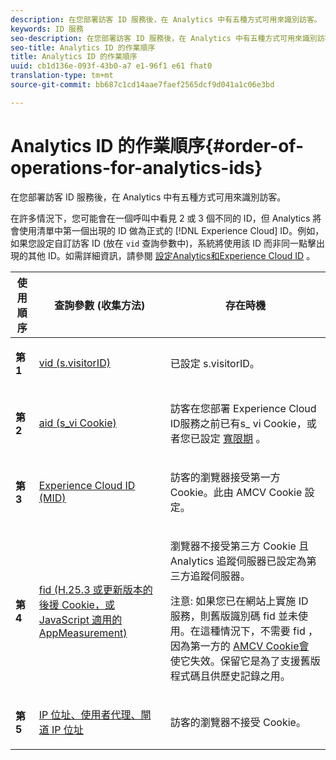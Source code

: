```yaml
---
description: 在您部署訪客 ID 服務後，在 Analytics 中有五種方式可用來識別訪客。
keywords: ID 服務
seo-description: 在您部署訪客 ID 服務後，在 Analytics 中有五種方式可用來識別訪客。
seo-title: Analytics ID 的作業順序
title: Analytics ID 的作業順序
uuid: cb1d136e-093f-43b0-a7 e1-96f1 e61 fhat0
translation-type: tm+mt
source-git-commit: bb687c1cd14aae7faef2565dcf9d041a1c06e3bd

---
```



# Analytics ID 的作業順序{#order-of-operations-for-analytics-ids}

在您部署訪客 ID 服務後，在 Analytics 中有五種方式可用來識別訪客。

在許多情況下，您可能會在一個呼叫中看見 2 或 3 個不同的 ID，但 Analytics 將會使用清單中第一個出現的 ID 做為正式的 [!DNL Experience Cloud] ID。例如，如果您設定自訂訪客 ID (放在 `vid` 查詢參數中)，系統將使用該 ID 而非同一點擊出現的其他 ID。如需詳細資訊，請參閱 [設定Analytics和Experience Cloud ID](../../mcvid-reference/mcvid-analytics-reference/mcvid-analytics-ids.md#concept-f381dd18ee184c6c8e48286937a161d6) 。

<table id="table_D267D36451F643D1BB68AF6FEAA6AD1A"> 
 <thead> 
  <tr> 
   <th colname="col1" class="entry"> 使用順序 </th> 
   <th colname="col2" class="entry"> 查詢參數 (收集方法) </th> 
   <th colname="col3" class="entry"> 存在時機 </th> 
  </tr> 
 </thead>
 <tbody> 
  <tr> 
   <td colname="col1"> <p> <b>第 1<sup></sup></b> </p> </td> 
   <td colname="col2"> <p> <a href="https://marketing.adobe.com/resources/help/en_US/sc/implement/?f=visid_custom" format="http" scope="external"> vid (s.visitorID)</a> </p> </td> 
   <td colname="col3"> <p>已設定 <span class="codeph">s.visitorID</span>。 </p> </td> 
  </tr> 
  <tr> 
   <td colname="col1"> <p> <b>第 2<sup></sup></b> </p> </td> 
   <td colname="col2"> <p> <a href="https://marketing.adobe.com/resources/help/en_US/sc/implement/?f=visid_analytics" format="http" scope="external"> aid (s_vi Cookie)</a> </p> </td> 
   <td colname="col3"> <p>訪客在您部署 <span class="keyword"> Experience Cloud</span> ID服務之前已有s_ vi Cookie，或者您已設定 <a href="../../mcvid-reference/mcvid-analytics-reference/mcvid-grace-period.md" format="dita" scope="local"> 寬限期</a> 。 </p> </td> 
  </tr> 
  <tr> 
   <td colname="col1"> <p> <b>第 3<sup></sup></b> </p> </td> 
   <td colname="col2"> <p> <a href="../../mcvid-introduction/mcvid-cookies.md#section-7ff7d96d6e4141b08a84a75a63d7814c" format="dita" scope="local"> Experience Cloud ID (MID) </a> </p> </td> 
   <td colname="col3"> <p>訪客的瀏覽器接受第一方 Cookie。此由 AMCV Cookie 設定。 </p> </td> 
  </tr> 
  <tr> 
   <td colname="col1"> <p> <b>第 4<sup></sup></b> </p> </td> 
   <td colname="col2"> <p> <a href="https://marketing.adobe.com/resources/help/en_US/sc/implement/?f=visid_fallback" format="http" scope="external"> fid (H.25.3 或更新版本的後援 Cookie，或 JavaScript 適用的 AppMeasurement)</a> </p> </td> 
   <td colname="col3"> <p>瀏覽器不接受第三方 Cookie 且 Analytics 追蹤伺服器已設定為第三方追蹤伺服器。 </p> <p> <p>注意: 如果您已在網站上實施 ID 服務，則舊版識別碼 <span class="codeph">fid</span> 並未使用。在這種情況下，不需要 <span class="codeph"> fid</span> ，因為第一方的 <a href="../../mcvid-introduction/mcvid-cookies.md" format="dita" scope="local"> AMCV Cookie會</a> 使它失效。保留它是為了支援舊版程式碼且供歷史記錄之用。 </p> </p> </td> 
  </tr> 
  <tr> 
   <td colname="col1"> <p> <b>第 5<sup></sup></b> </p> </td> 
   <td colname="col2"> <p> <a href="https://marketing.adobe.com/resources/help/en_US/sc/implement/?f=visid_fallback" format="http" scope="external"> IP 位址、使用者代理、閘道 IP 位址</a> </p> </td> 
   <td colname="col3"> <p>訪客的瀏覽器不接受 Cookie。 </p> </td> 
  </tr> 
 </tbody> 
</table>

